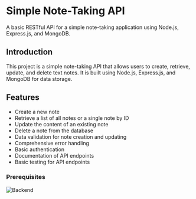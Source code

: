 # Simple Note-Taking API

A basic RESTful API for a simple note-taking application using Node.js, Express.js, and MongoDB.

## Introduction

This project is a simple note-taking API that allows users to create, retrieve, update, and delete text notes. It is built using Node.js, Express.js, and MongoDB for data storage.

## Features

- Create a new note
- Retrieve a list of all notes or a single note by ID
- Update the content of an existing note
- Delete a note from the database
- Data validation for note creation and updating
- Comprehensive error handling
- Basic authentication
- Documentation of API endpoints
- Basic testing for API endpoints

### Prerequisites

![Backend](https://skillicons.dev/icons?i=nodejs,expressjs,mongodb&perline=10&theme=dark)
